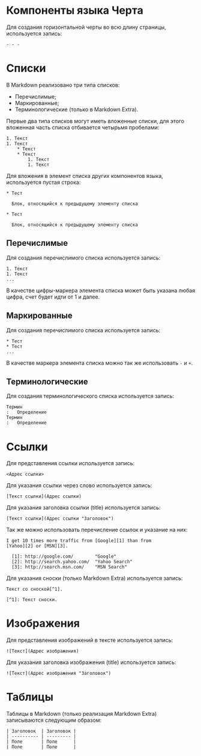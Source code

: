 Компоненты языка
Черта
=====

Для создания горизонтальной черты во всю длину страницы, используется запись:

    - - -

Списки
======

В Markdown реализовано три типа списков:

* Перечислимые;
* Маркированные;
* Терминологические (только в Markdown Extra).

Первые два типа списков могут иметь вложенные списки, для этого вложенная часть списка отбивается четырьмя пробелами:

    1. Текст
    1. Текст
        * Текст
        * Текст
            1. Текст
            1. Текст

Для вложения в элемент списка других компонентов языка, используется пустая строка:

    * Тест

      Блок, относящийся к предыдущему элементу списка

    * Тест

      Блок, относящийся к предыдущему элементу списка

Перечислимые
------------

Для создания перечислимого списка используется запись:

    1. Текст
    1. Текст
    ...

В качестве цифры-маркера элемента списка может быть указана любая цифра, счет будет идти от 1 и далее.

Маркированные
-------------

Для создания перечислимого списка используется запись:

    * Тест
    * Тест
    ...

В качестве маркера элемента списка можно так же использовать `-` и `+`.

Терминологические
-----------------

Для создания терминологического списка используется запись:

    Термин
    :   Определение
    Термин
    :   Определение

Ссылки
======

Для представления ссылки используется запись:

    <Адрес ссылки>

Для указания ссылки через слово используется запись:

    [Текст ссылки](Адрес ссылки)

Для указания заголовка ссылки (title) используется запись:

    [Текст ссылки](Адрес ссылки "Заголовок")

Так же можно использовать перечисление ссылок и указание на них:

    I get 10 times more traffic from [Google][1] than from
    [Yahoo][2] or [MSN][3].
    
      [1]: http://google.com/        "Google"
      [2]: http://search.yahoo.com/  "Yahoo Search"
      [3]: http://search.msn.com/    "MSN Search"

Для указания сноски (только Markdown Extra) используется запись:

    Текст со сноской[^1].

    [^1]: Текст сноски.

Изображения
===========

Для представления изображений в тексте используется запись:

    ![Текст](Адрес изображения)

Для указания заголовка изображения (title) используется запись:

    ![Текст](Адрес изображения "Заголовок")

Таблицы
=======

Таблицы в Markdown (только реализация Markdown Extra) записываются следующим образом:

    | Заголовок  | Заголовок |
    | ---------- | --------- |
    | Поле       | Поле      |
    | Поле       | Поле      |

